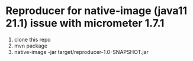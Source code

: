 # Reproducer for native-image (java11 21.1) issue with micrometer 1.7.1

1. clone this repo
2. mvn package
3. native-image -jar target/reproducer-1.0-SNAPSHOT.jar